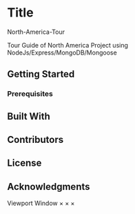 # Title

North-America-Tour

Tour Guide of North America Project using NodeJs/Express/MongoDB/Mongoose

## Getting Started


### Prerequisites



## Built With



## Contributors


## License


## Acknowledgments


Viewport
Window
×
×
×
